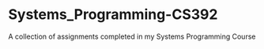 # Systems_Programming-CS392

A collection of assignments completed in my Systems Programming Course
